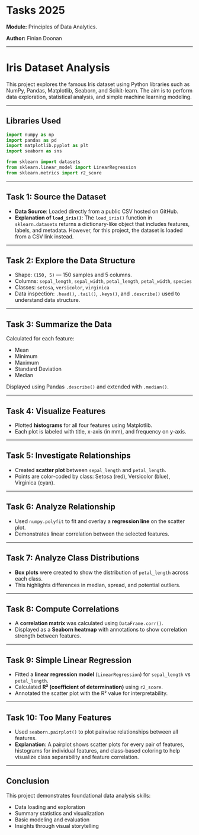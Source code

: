 # Tasks 2025 

**Module:**  Principles of Data Analytics.

**Author:** Finian Doonan  


---
# Iris Dataset Analysis

This project explores the famous Iris dataset using Python libraries such as NumPy, Pandas, Matplotlib, Seaborn, and Scikit-learn. The aim is to perform data exploration, statistical analysis, and simple machine learning modeling.

---

## Libraries Used

```python
import numpy as np
import pandas as pd
import matplotlib.pyplot as plt
import seaborn as sns

from sklearn import datasets
from sklearn.linear_model import LinearRegression
from sklearn.metrics import r2_score
```

---

## Task 1: Source the Dataset

- **Data Source**: Loaded directly from a public CSV hosted on GitHub.
- **Explanation of `load_iris()`**: The `load_iris()` function in `sklearn.datasets` returns a dictionary-like object that includes features, labels, and metadata. However, for this project, the dataset is loaded from a CSV link instead.

---

## Task 2: Explore the Data Structure

- Shape: `(150, 5)` — 150 samples and 5 columns.
- Columns: `sepal_length`, `sepal_width`, `petal_length`, `petal_width`, `species`
- Classes: `setosa`, `versicolor`, `virginica`
- Data inspection: `.head()`, `.tail()`, `.keys()`, and `.describe()` used to understand data structure.

---

## Task 3: Summarize the Data

Calculated for each feature:
- Mean
- Minimum
- Maximum
- Standard Deviation
- Median

Displayed using Pandas `.describe()` and extended with `.median()`.

---

## Task 4: Visualize Features

- Plotted **histograms** for all four features using Matplotlib.
- Each plot is labeled with title, x-axis (in mm), and frequency on y-axis.

---

## Task 5: Investigate Relationships

- Created **scatter plot** between `sepal_length` and `petal_length`.
- Points are color-coded by class: Setosa (red), Versicolor (blue), Virginica (cyan).

---

## Task 6: Analyze Relationship

- Used `numpy.polyfit` to fit and overlay a **regression line** on the scatter plot.
- Demonstrates linear correlation between the selected features.

---

## Task 7: Analyze Class Distributions

- **Box plots** were created to show the distribution of `petal_length` across each class.
- This highlights differences in median, spread, and potential outliers.

---

##  Task 8: Compute Correlations

- A **correlation matrix** was calculated using `DataFrame.corr()`.
- Displayed as a **Seaborn heatmap** with annotations to show correlation strength between features.

---

## Task 9: Simple Linear Regression

- Fitted a **linear regression model** (`LinearRegression`) for `sepal_length` vs `petal_length`.
- Calculated **R² (coefficient of determination)** using `r2_score`.
- Annotated the scatter plot with the R² value for interpretability.

---

## Task 10: Too Many Features

- Used `seaborn.pairplot()` to plot pairwise relationships between all features.
- **Explanation**: A pairplot shows scatter plots for every pair of features, histograms for individual features, and class-based coloring to help visualize class separability and feature correlation.

---

## Conclusion

This project demonstrates foundational data analysis skills:
- Data loading and exploration
- Summary statistics and visualization
- Basic modeling and evaluation
- Insights through visual storytelling
